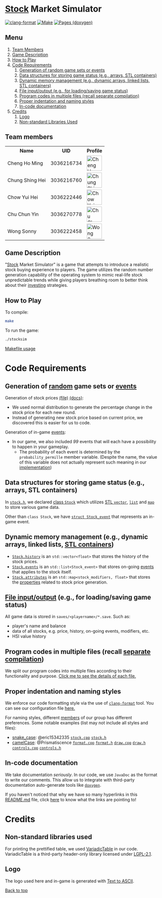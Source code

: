 # [Stock](https://eric15342335.github.io/comp2113-engg1340-group-project/classStock.html) Market Simulator
[![clang-format](https://github.com/eric15342335/comp2113-engg1340-group-project/actions/workflows/clang-format.yml/badge.svg?branch=main)](https://github.com/eric15342335/comp2113-engg1340-group-project/actions/workflows/clang-format.yml)
[![Make](https://github.com/eric15342335/comp2113-engg1340-group-project/actions/workflows/make.yml/badge.svg)](https://github.com/eric15342335/comp2113-engg1340-group-project/actions/workflows/make.yml)
[![Pages (doxygen)](https://github.com/eric15342335/comp2113-engg1340-group-project/actions/workflows/static.yml/badge.svg)](https://github.com/eric15342335/comp2113-engg1340-group-project/actions/workflows/static.yml)
## Menu

1. [Team Members](#team-members)
2. [Game Description](#game-description)
3. [How to Play](#how-to-play)
4. [Code Requirements](#code-requirements)
   1. [Generation of random game sets or events](#generation-of-random-game-sets-or-events)
   2. [Data structures for storing game status (e.g., arrays, STL containers)](#data-structures-for-storing-game-status-eg-arrays-STL-containers)
   3. [Dynamic memory management (e.g., dynamic arrays, linked lists, STL containers)](#dynamic-memory-management-eg-dynamic-arrays-linked-lists-stl-containers)
   4. [File input/output (e.g., for loading/saving game status)](#file-input-output-eg-for-loading-saving-game-status)
   5. [Program codes in multiple files (recall separate compilation)](#program-codes-in-multiple-files-recall-separate-compilation)
   6. [Proper indentation and naming styles](#proper-indentation-and-naming-styles)
   7. [In-code documentation](#in-code-documentation)
5. [Credits](#credits)
   1. [Logo](#logo)
   2. [Non-standard Libraries Used](#non-standard-libraries-used)

## Team members

<!-- markdownlint-disable MD033 -->

<table>
    <tbody>
        <tr>
            <th>Name</th>
            <th>UID</th>
            <th>Profile</th>
        </tr>
        <tr>
            <td>Cheng Ho Ming</td>
            <td>3036216734</td>
            <td><a href="https://github.com/eric15342335"><img src="https://avatars.githubusercontent.com/u/70310617" alt="Cheng Ho Ming" width=50></a></td>
        </tr>
        <tr>
            <td>Chung Shing Hei</td>
            <td>3036216760</td>
            <td><a href="https://github.com/MaxChungsh"><img src="https://avatars.githubusercontent.com/u/70740754" alt="Chung Shing Hei" width=50></a></td>
        </tr>
        <tr>
            <td>Chow Yui Hei</td>
            <td>3036222446</td>
            <td><a href="https://github.com/Prismatiscence"><img src="https://avatars.githubusercontent.com/u/56928422" alt="Chow Yui Hei" width=50></a></td>
        </tr>
        <tr>
            <td>Chu Chun Yin</td>
            <td>3036270778</td>
            <td><a href="https://github.com/84ds84d8s"><img src="https://avatars.githubusercontent.com/u/129842660" alt="Chu Chun Yin" width=50></a></td>
        </tr>
        <tr>
            <td>Wong Sonny</td>
            <td>3036222458</td>
            <td><a href="https://github.com/comet13579"><img src="https://avatars.githubusercontent.com/u/67854955" alt="Wong Sonny" width=50></a></td>
        </tr>
    </tbody>
</table>

<!-- markdownlint-enable MD033-->

## Game Description

"[Stock]((https://eric15342335.github.io/comp2113-engg1340-group-project/classStock.html)) Market Simulator" is a game that attempts to introduce a realistic
stock buying experience to players. The game utilizes the random number generation
capability of the operating system to mimic real-life stock unpredictable trends while
giving players breathing room to better think about their [investing](https://en.wikipedia.org/wiki/Investment) strategies.

## How to Play

To compile:
```bash
make
```
To run the game:
```bash
./stocksim
```
[Makefile usage](./Makefile)

# Code Requirements

## Generation of [random](./random_price.cpp) game sets or [events](https://eric15342335.github.io/comp2113-engg1340-group-project/events_8h.html)

Generation of stock prices [(file)](./random_price.cpp) [(docs)](https://eric15342335.github.io/comp2113-engg1340-group-project/random__price_8cpp.html):
- We used normal distribution to generate the percentage change in the stock price for each new round.
- Instead of generating new stock price based on current price, we discovered this is easier for us to code.

Generation of in-game [events](https://eric15342335.github.io/comp2113-engg1340-group-project/events_8h.html):
- In our game, we also included *_99_* events that will each have a possibility to happen in your gameplay.
  - The probability of each event is determined by the `probability_permille` member variable. (Despite the name, the value of this variable does not actually represent such meaning in our [implementation](https://eric15342335.github.io/comp2113-engg1340-group-project/events_8cpp.html#a24cd47ec3d81ef215901b99cbe434829))

## Data structures for storing game status (e.g., arrays, STL containers)

In [`stock.h`](./stock.h), we declared [class `Stock`](https://eric15342335.github.io/comp2113-engg1340-group-project/classStock.html) which utilizes [STL `vector`](https://en.cppreference.com/w/cpp/container/vector), [`list`](https://en.cppreference.com/w/cpp/container/list) and [`map`](https://en.cppreference.com/w/cpp/container/map) to store various game data.

Other than `class Stock`, we have [`struct Stock_event`](https://eric15342335.github.io/comp2113-engg1340-group-project/structStock__event.html) that represents an in-game event.

## Dynamic memory management (e.g., dynamic arrays, linked lists, [STL containers](https://en.cppreference.com/w/cpp/container))

- [`Stock.history`](https://eric15342335.github.io/comp2113-engg1340-group-project/random__price_8cpp.html) is an `std::vector<float>` that stores the history of the stock prices.
- [`Stock.events`](https://eric15342335.github.io/comp2113-engg1340-group-project/random__price_8cpp.html) is an `std::list<Stock_event>` that stores on-going [events]((https://eric15342335.github.io/comp2113-engg1340-group-project/events_8h.html)) that applies to the stock itself.
- [`Stock.attributes`](https://eric15342335.github.io/comp2113-engg1340-group-project/classStock.html#a5f6748d37037cc65608d15cc83b09bf2) is an `std::map<stock_modifiers, float>` that stores the [properties](https://eric15342335.github.io/comp2113-engg1340-group-project/events_8h.html#a185fb61c0dff5e2a9b6c147a261736ee) related to stock price generation.

## [File input/output](./file_io.cpp) (e.g., for loading/saving game status)

All game data is stored in `saves/<playername>/*.save`. Such as:
- player's name and balance
- data of all stocks, e.g. price, history, on-going events, modifiers, etc.
- HSI value history

## Program codes in multiple files (recall [separate compilation](./Makefile))

We split our program codes into multiple files according to their functionality and purpose.
[Click me to see the details of each file.](https://eric15342335.github.io/comp2113-engg1340-group-project/files.html)

## Proper indentation and naming styles

We enforce our code formatting style via the use of [`clang-format`](https://clang.llvm.org/docs/ClangFormat.html) tool. You can see our configuration file [here.](./.clang-format)

For naming styles, different [members](#team-members) of our group has different preferences.
Some notable examples (list may not include all styles and files):
- [snake_case](https://en.wikipedia.org/wiki/Snake_case): @eric15342335 [`stock.cpp`](./stock.cpp) [`stock.h`](./stock.h)
- [camelCase](https://en.wikipedia.org/wiki/Camel_case): @Prismatiscence [`format.cpp`](./format.cpp) [`format.h`](./format.h)
 [`draw.cpp`](./draw.cpp) [`draw.h`](./draw.h) [`controls.cpp`](./controls.cpp) [`controls.h`](./controls.h)

## In-code documentation

We take documentation _seriously_. In our code, we use `JavaDoc` as the format to write our comments. This allow us to integrate with third-party documentation auto-generate tools like [`doxygen`](https://www.doxygen.nl/).

If you haven't noticed that why we have so many hyperlinks in this [README.md](./README.md) file, click [here](https://eric15342335.github.io/comp2113-engg1340-group-project/) to know what the links are pointing to!

# Credits

## Non-standard libraries used

For printing the prettified table, we used [VariadicTable](./nonstdlibs/README.md) in our code. VariadicTable is a third-party header-only library licensed
under [LGPL-2.1](./nonstdlibs/LICENSE.VariadicTable.md).

## Logo

The logo used here and in-game is generated with [Text to ASCII](https://www.asciiart.eu/text-to-ascii-art).

[Back to top](#stock-market-simulator)
